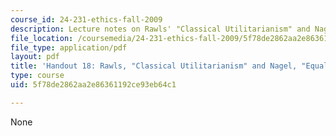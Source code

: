 ```yaml
---
course_id: 24-231-ethics-fall-2009
description: Lecture notes on Rawls' "Classical Utilitarianism" and Nagel's "Equality."
file_location: /coursemedia/24-231-ethics-fall-2009/5f78de2862aa2e86361192ce93eb64c1_MIT24_231F09_lec19.pdf
file_type: application/pdf
layout: pdf
title: 'Handout 18: Rawls, "Classical Utilitarianism" and Nagel, "Equality"'
type: course
uid: 5f78de2862aa2e86361192ce93eb64c1

---
```

None